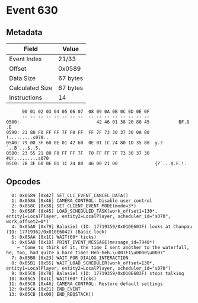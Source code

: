 # Event 630

## Metadata

| Field           | Value    |
|-----------------|----------|
| Event Index     | 21/33    |
| Offset          | 0x0589   |
| Data Size       | 67 bytes |
| Calculated Size | 67 bytes |
| Instructions    | 14       |

```
      00 01 02 03 04 05 06 07  08 09 0A 0B 0C 0D 0E 0F
      -- -- -- -- -- -- -- --  -- -- -- -- -- -- -- --
0580:                             42 46 01 38 20 80 45           BF.8 .E
0590: 21 80 F0 FF FF 7F F0 FF  FF 7F 73 30 37 30 0A 80  !.........s070..
05A0: 79 00 3F 60 0E 01 42 60  0E 01 1C 24 80 1D 35 80  y.?`..B`...$..5.
05B0: 23 55 21 80 F0 FF FF 7F  F0 FF FF 7F 73 30 37 30  #U!.........s070
05C0: 7B 3F 60 0E 01 1C 24 80  46 00 21 00              {?`...$.F.!.    
```

## Opcodes

```
  0: 0x0589 [0x42] SET_CLI_EVENT_CANCEL_DATA()
  1: 0x058A [0x46] CAMERA_CONTROL: Disable user control
  2: 0x058C [0x38] SET_CLIENT_EVENT_MODE(mode=3*)
  3: 0x058F [0x45] LOAD_SCHEDULED_TASK(work_offset1=130*, entity1=LocalPlayer, entity2=LocalPlayer, scheduler_id="s070", work_offset2=0*)
  4: 0x05A0 [0x79] Balasiel (ID: 17719359/0x010E603F) looks at Chanpau (ID: 17719362/0x010E6042) (Basic look)
  5: 0x05AA [0x1C] WAIT(60* ticks)
  6: 0x05AD [0x1D] PRINT_EVENT_MESSAGE(message_id=7948*)
    → "Come to think of it, the time I sent another to the waterfall, he, too, had quite a hard time! Heh-heh.\u007F1\u0000\u0007"
  7: 0x05B0 [0x23] WAIT_FOR_DIALOG_INTERACTION
  8: 0x05B1 [0x55] WAIT_LOAD_SCHEDULER(work_offset=130*, entity1=LocalPlayer, entity2=LocalPlayer, scheduler_id="s070")
  9: 0x05C0 [0x7B] Balasiel (ID: 17719359/0x010E603F) stops talking
 10: 0x05C5 [0x1C] WAIT(60* ticks)
 11: 0x05C8 [0x46] CAMERA_CONTROL: Restore default settings
 12: 0x05CA [0x21] END_EVENT
 13: 0x05CB [0x00] END_REQSTACK()
```
